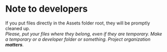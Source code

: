 # Note to developers
If you put files directly in the Assets folder root, they will be promptly cleaned up.  
_Please, put your files where they belong, even if they are temporary. Make a temporary or a developer folder or something. Project organization **matters**._  